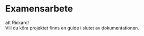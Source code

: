 # Examensarbete

att Rickard! <br>
Vill du köra projektet finns en guide i slutet av dokumentationen.
